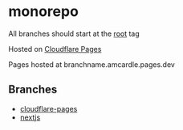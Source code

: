 # monorepo

All branches should start at the [root](https://github.com/amcardle/monorepo/tree/root) tag

Hosted on [Cloudflare Pages](https://dash.cloudflare.com/98e85542fd7fbc41258537c0de036926/pages/view/amcardle)

Pages hosted at branchname.amcardle.pages.dev

## Branches

- [cloudflare-pages](https://github.com/amcardle/monorepo/tree/cloudflare-pages)
- [nextjs](https://github.com/amcardle/monorepo/tree/nextjs)
